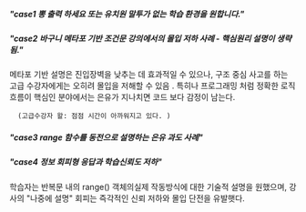 <h5> "case1 뽕 출력 하세요 또는 유치원 말투가 없는 학습 환경을 원합니다." </h5>
<h5> "case2 바구니 메타포 기반 조건문 강의에서의 몰입 저하 사례 - 핵심원리 설명이 생략됨." </h5>
      메타포 기반 설명은 진입장벽을 낮추는 데 효과적일 수 있으나, 구조 중심 사고를 하는 고급 수강자에게는 오히려 몰입을 저해할 수 있음 .
      특히나 프로그래밍 처럼 정확한 로직 흐름이 핵심인 분야에서는 은유가 지나치면 코드 보다 감정이 남는다. 
      
      (고급수강자 왈: 점점 시간이 아까워지고 있다. )

<h5> "case3 range 함수를 동전으로 설명하는 은유 과도 사례" </h5>
<h5> "case4 정보 회피형 응답과 학습신뢰도 저하" </h5>
         학습자는 반복문 내의 range() 객체의실제 작동방식에 대한 기술적 설명을 원했으며,
         강사의 "나중에 설명" 회피는 즉각적인 신뢰 저하와 몰입 단전을 유발햇다.
         
      
      
